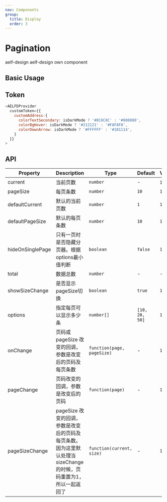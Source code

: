 ```yaml
---
nav: Components
group:
  title: Display
  order: 3
---
```


# Pagination

<Badge type='success'>aelf-design</Badge> aelf-design own component

## Basic Usage

<code src="./demos/basic.tsx"></code>

## Token

```js
<AELFDProvider
  customToken={{
    customAddress:{
      colorTextSecondary: isDarkMode ? '#8C8C8C' : '#808080',
      colorBgHover: isDarkMode ? '#212121' : '#F8F8F8',
      colorDownArrow: isDarkMode ? '#FFFFFF' : '#101114',
    }
  }}
>
```

## API

| Property | Description | Type | Default | Version |
| --- | --- | --- | --- | --- |
| current | 当前页数 | `number` | - | `1.0.0`&nbsp; |
| pageSize | 每页条数 | `number` | `10` | `1.0.0` |
| defaultCurrent | 默认的当前页数 | `number` | `1` | `1.0.0` |
| defaultPageSize | 默认的每页条数 | `number` | `10` | `1.0.0` |
| hideOnSinglePage | 只有一页时是否隐藏分页器。根据options最小值判断 | `boolean` | `false` | `1.0.0` |
| total | 数据总数 | `number` | - | - |
| showSizeChange | 是否显示pageSize切换 | `boolean` | `true` | `1.0.0` |
| options | 指定每页可以显示多少条 | `number[]` | `[10, 20, 50]` | `1.0.0` |
| onChange | 页码或 pageSize 改变的回调，参数是改变后的页码及每页条数 | `function(page, pageSize)` | - | `1.0.0` |
| pageChange | 页码改变的回调，参数是改变后的页码 | `function(page)` | - | `1.0.0` |
| pageSizeChange | pageSize 改变的回调，参数是改变后的页码及每页条数。因为这里默认处理当sizeChange的时候，页码重置为1，所以一起返回了 | `function(current, size)` | - | `1.0.0` |
